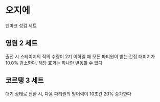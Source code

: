 # 오지에

덴마크 성검 세트

## 영원 2 세트

출전 시 스테이지의 적의 수량이 2기 이하일 때 모든 파티원이 받는 간접 대미지가 10.0% 감소한다. 해당 효과는 하나만 발동할 수 있다

## 코르탱 3 세트

대기 상태로 전환 시, 다음 파티원의 방어력이 10초간 20% 증가한다
